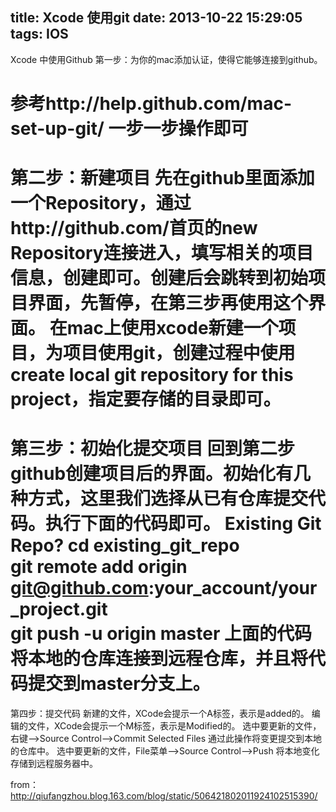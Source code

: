 title: Xcode 使用git
date: 2013-10-22 15:29:05
tags: IOS
---
<p>
Xcode 中使用Github
第一步：为你的mac添加认证，使得它能够连接到github。

 参考http://help.github.com/mac-set-up-git/  一步一步操作即可
====================================================================
第二步：新建项目
 先在github里面添加一个Repository，通过http://github.com/首页的new Repository连接进入，填写相关的项目信息，创建即可。创建后会跳转到初始项目界面，先暂停，在第三步再使用这个界面。
 在mac上使用xcode新建一个项目，为项目使用git，创建过程中使用 create local git repository for this project，指定要存储的目录即可。
====================================================================
第三步：初始化提交项目
 回到第二步github创建项目后的界面。初始化有几种方式，这里我们选择从已有仓库提交代码。执行下面的代码即可。
  Existing Git Repo?
   cd existing_git_repo    
   git remote add origin git@github.com:your_account/your_project.git   
   git push -u origin master
上面的代码将本地的仓库连接到远程仓库，并且将代码提交到master分支上。
====================================================================
第四步：提交代码
   新建的文件，XCode会提示一个A标签，表示是added的。
   编辑的文件，XCode会提示一个M标签，表示是Modified的。
   选中要更新的文件，右键-->Source Control-->Commit Selected Files 通过此操作将变更提交到本地的仓库中。
   选中要更新的文件，File菜单-->Source Control-->Push 将本地变化存储到远程服务器中。

from：http://qiufangzhou.blog.163.com/blog/static/506421802011924102515390/
</p>